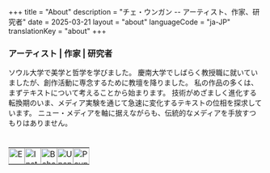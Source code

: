 +++
title = "About"
description = "チェ・ウンガン -- アーティスト、作家、研究者"
date = 2025-03-21
layout = "about"
languageCode = "ja-JP"
translationKey = "about"
+++

### アーティスト | 作家 | 研究者

ソウル大学で美学と哲学を学びました。 慶南大学でしばらく教授職に就いていましたが、創作活動に専念するために教壇を降りました。 私の作品の多くは、まずテキストについて考えることから始まります。 技術がめざましく進化する転換期のいま、メディア実験を通じて急速に変化するテキストの位相を探求しています。 ニュー・メディアを軸に据えながらも、伝統的なメディアを手放すつもりはありません。

#

<table style="border: 0; padding: 0; cellspacing: 0;">
    <tr style="border: 0; padding: 0; spacing: 0;">
        <td style="border: 0; padding: 0; spacing: 0;">
            <a href="https://contact.eunkwangchoi.com/ja" target="_blank" onclick="var width = 1200; var height = 800; var left = (screen.width - width) / 2; var top = (screen.height - height) / 2; if (screen.width > 768) { window.open(this.href, '_blank', 'width=' + width + ',height=' + height + ',top=' + top + ',left=' + left); } else { window.open(this.href, '_blank'); } return false;">
                <img src="/imgs/icon_email.svg" width=32 height=32 alt="E-Mail">
            </a>
        </td>
        <td style="border: 0; padding: 0; spacing: 0;">
            <a href="https://instagram.com/eunkwang.ryan.choi" target="_blank" rel="noopener noreferrer">
                <img src="/imgs/icon_instagram.svg" width=32 height=32 alt="Instagram">
            </a>
        </td>
        <td style="border: 0; padding: 0; spacing: 0;">
            <a href="https://www.behance.net/0477d466" target="_blank" rel="noopener noreferrer">
                <img src="/imgs/icon_behance.svg" width=32 height=32 alt="Behance">
            </a>
        </td>
        <td style="border: 0; padding: 0; spacing: 0;">
            <a href="https://unsplash.com/ja/@ryanchoi" target="_blank" rel="noopener noreferrer">
                <img src="/imgs/icon_unsplash.svg" width=32 height=32 alt="Unsplash">
            </a>
        </td>
        <td style="border: 0; padding: 0; spacing: 0;">
            <a href="https://paypal.me/eunkwangchoi" target="_blank" rel="noopener noreferrer">
                <img src="/imgs/icon_paypal.svg" width=32 height=32 alt="Paypal">
            </a>
        </td>
    </tr>
</table>